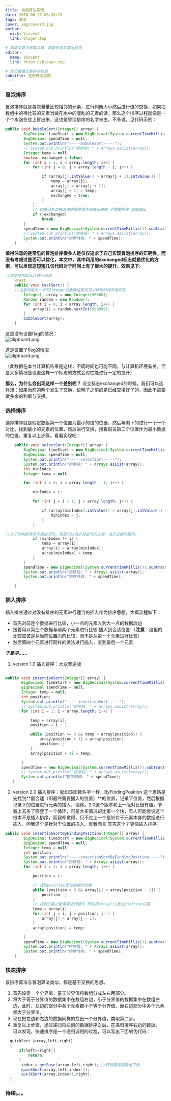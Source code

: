 ```yaml
---
title: 常用算法实例
date: 2018-08-27 08:33:13
tags: 算法
cover: img/cover3.jpg
author: 
  nick: Vincent
  link: bloger.top

# 如果文章为转载文章，需要多加文章出处项
editor:
  name: Vincent
  link: https://bloger.top

# 首页每篇文章的子标题
subtitle: 常用算法实例
---
```

### 冒泡排序
冒泡排序就是每次量量比较相邻的元素，进行判断大小然后进行值的交换，如果把数组中的待比较的元素当做在水中的混乱的元素的话，那么这个排序过程就像是一个个水泡在往上冒出来，这也是冒泡排序的名字来由，不多说，见代码示例：

```java
public void bubbleSort(Integer[] array) {
		BigDecimal timeStart = new BigDecimal(System.currentTimeMillis());
		BigDecimal spendTime = null;
		System.out.println("-----bubbleSort-----");
		// System.out.println("排序前: " + Arrays.asList(array));
		Integer temp = null;
		boolean exchanged = false;
		for (int i = 1; i < array.length; i++) {
			for (int j = 0; j < array.length - i; j++) {

				if (array[j].intValue() > array[j + 1].intValue()) {
					temp = array[j];
					array[j] = array[j + 1];
					array[j + 1] = temp;
					exchanged = true;
				}
			}
			// 如果没有交换过说明顺序是本来就正确的 不需要排序 直接跳出
			if (!exchanged)
				break;
		}
		spendTime = new BigDecimal(System.currentTimeMillis()).subtract(timeStart);
		// System.out.println("排序后: " + Arrays.asList(array));
		System.out.println("排序时间: " + spendTime);
	}
```
**值得注意的是常见的冒泡排序很多人是仅仅追求了自己实现冒泡排序的正确性，而没有考虑过是否可以优化，本文中，其中利用的exchanged标志就是优化的方案，可以发现这短短几句代码对于时间上有了很大的提升，效果见下:**
```java
//这里使用JUnit进行测试
	@Test
	public void testSort() {
    //这里利用大一点的Integer对象数组更加可以体现时间的差异性
		Integer[] array = new Integer[50000];
		Random random = new Random();
		for (int i = 0; i < array.length; i++) {
			array[i] = random.nextInt(999999);
		}
		bubbleSort(array);
	}

```
这是没有设置flag的情况：  
![clipboard.png](https://segmentfault.com/img/bVbeI0m?w=562&h=124)

这是设置了flag的情况  
![clipboard.png](https://segmentfault.com/img/bVbeI0q?w=778&h=102)



（此数据在本台计算机结果是这样，不同时间也可能不同，与计算机环境有关，但是大多情况是设置这样一个标志的方式会对性能进行一定的提升）

**那么，为什么会出现这样一个差别呢？**
  设立标志exchanged的时候，我们可以这样想：如果当前的两个发生了交换，说明了之前的是已经交换好了的，因此不需要做多余的判断与交换。  
###  选择排序
选择排序就是假定数组第一个位置为最小的值的位置，然后与剩下的进行一个一个对比，找到最小的元素的位置，然后进行交换，接着假设第二个位置作为最小数据的位置，重复以上步骤。看看实现吧：
```java
	public void selectSort(Integer[] array) {
		BigDecimal timeStart = new BigDecimal(System.currentTimeMillis());
		BigDecimal spendTime = null;
		System.out.println("-----selectSort-----");
		System.out.println("排序前: " + Arrays.asList(array));
		int minIndex;
		Integer temp = null;

		for (int i = 0; i < array.length - 1; i++) {

			minIndex = i;

			for (int j = i + 1; j < array.length; j++) {

				if (array[minIndex].intValue() > array[j].intValue()) {
					minIndex = j;
				}
			}

//以下的判断其实不是必须的，但是可以减少对空间的占用，减少交换的操作。
			if (minIndex != i) {
				temp = array[i];
				array[i] = array[minIndex];
				array[minIndex] = temp;
			}
		}
		spendTime = new BigDecimal(System.currentTimeMillis()).subtract(timeStart);
		System.out.println("排序后: " + Arrays.asList(array));
		System.out.println("排序时间: " + spendTime);

	}
```

### 插入排序
插入排序通过对没有排序的元素进行适当的插入作为排序思想，大概流程如下：

 - 首先对前连个数据进行比较，小一点的元素入到大一点的数据后边
 - 接着用以第三个数据与前两个元素进行比较 插入到合适位置 （**注意**：这里的比较应该是从当前位置向前比较，而不是从第一个元素进行比较）
 - 然后第四个元素进行同样的做法进行插入，直到最后一个元素

***于是乎......***
   
 1. version 1.0 插入排序：大众普遍版 
 ```java   

public void insertionSort(Integer[] array) {
		BigDecimal timeStart = new BigDecimal(System.currentTimeMillis());
		BigDecimal spendTime = null;
		Integer temp = null;
		int position;
		System.out.println("-----insertionSort-----");
		// System.out.println("排序前: " + Arrays.asList(array));
		for (int i = 1; i < array.length; i++) {

			temp = array[i];
			position = i - 1;

			while (position >= 0 && temp < array[position]) {
				array[position + 1] = array[position];
				position--;
			}
			array[position + 1] = temp;

		}
		spendTime = new BigDecimal(System.currentTimeMillis()).subtract(timeStart);
		// System.out.println("排序后: " + Arrays.asList(array));
		System.out.println("排序时间: " + spendTime);
	}
 ```

 2. version 2.0 插入排序：就如该函数名字一样，ByFindingPosition 这个思路是先找到**最合适（即最终需要插入的位置）**的位置，记录下位置，然后根据记录下的位置进行元素的插入，偏移。2.0这个版本和上一版对比很有趣，乍看上去多了嵌套了一个循环，可是大多情况却比第一个快，有人可能会说这个根本不是插入排序，而我却觉得，只不过上一个是针对于元素本身的数据进行插入，问我这个是针对于位置的插入，就我而言 其实这个才更像插入排序。  
```java   
public void insertionSortByFindingPosition(Integer[] array) {
		BigDecimal timeStart = new BigDecimal(System.currentTimeMillis());
		BigDecimal spendTime = null;
		Integer temp = null;
		int position;
		System.out.println("-----insertionSortByFindingPosition-----");
		System.out.println("排序前: " + Arrays.asList(array));
		for (int i = 1; i < array.length; i++) {

			position = i;

			// 找到position即往前挪的位置
			while (position > 0 && array[i] < array[position - 1]) {
				position--;
			}
			// 找到位置之後需要进行移位 然后把array[i]放在position位置
			temp = array[i];
			for (int j = i; j > position; j--) {
				array[j] = array[j - 1];
			}
			array[position] = temp;

		}
		spendTime = new BigDecimal(System.currentTimeMillis()).subtract(timeStart);
		System.out.println("排序后: " + Arrays.asList(array));
		System.out.println("排序时间: " + spendTime);
	}  
``` 
### 快速排序  
该排序算法与冒泡算法类似，都是基于交换的思想。  
 1. 首先设定一个分界值，童工分界值将数组分成左右两部分。  
 2. 将大于等于分界值的数据集中在数组右边，小于分界值的数据集中在数组左边，此时，左边的部分中各个元素都小于等于分界值，而右边部分中各个元素都大于分界值。  
 3. 现在把左边和右边的数据同样的找出一个分界值，类似第二步。  
 4. 重复以上步骤，通过递归将左侧的数据排序之后，在递归排序右边的数据。  
 可以发现，快速排序是一个递归调用的过程，可以写出下面的伪代码：  
 ```java
   quickSort（array,left,right)
   {
	   if(left>=right){
		   return;
	   }
		index = getBase(array,left,right); //获得基准值数组下标  
		quickSort(array,left,index-1);
		qucikSort(array,index+1,right);
   }  

```
### **待续。。。**


